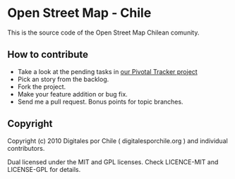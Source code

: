 Open Street Map - Chile
=======================

This is the source code of the Open Street Map Chilean comunity.

How to contribute
-----------------

 * Take a look at the pending tasks in [our Pivotal Tracker project](https://www.pivotaltracker.com/projects/137537)
 * Pick an story from the backlog.
 * Fork the project.
 * Make your feature addition or bug fix.
 * Send me a pull request. Bonus points for topic branches.

Copyright
---------

Copyright (c) 2010 Digitales por Chile ( digitalesporchile.org ) and individual
contributors.

Dual licensed under the MIT and GPL licenses.
Check LICENCE-MIT and LICENSE-GPL for details.
